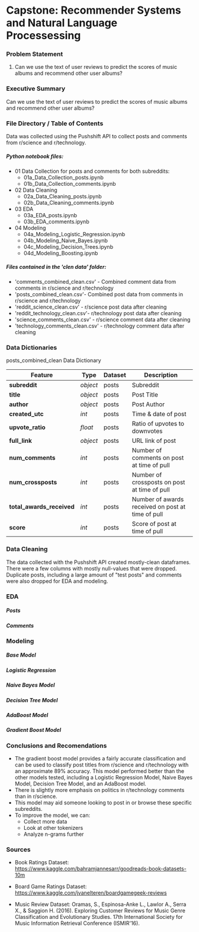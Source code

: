 # Capstone: Recommender Systems and Natural Language Processessing

### Problem Statement
1. Can we use the text of user reviews to predict the scores of music albums and recommend other user albums?

### Executive Summary
Can we use the text of user reviews to predict the scores of music albums and recommend other user albums?

### File Directory / Table of Contents
Data was collected using the Pushshift API to collect posts and comments from r/science and r/technology.

##### Python notebook files:
 - 01 Data Collection for posts and comments for both subreddits:
     - 01a_Data_Collection_posts.ipynb
     - 01b_Data_Collection_comments.ipynb
 - 02 Data Cleaning
     - 02a_Data_Cleaning_posts.ipynb
     - 02b_Data_Cleaning_comments.ipynb
 - 03 EDA
     - 03a_EDA_posts.ipynb
     - 03b_EDA_comments.ipynb
 - 04 Modeling
     - 04a_Modeling_Logistic_Regression.ipynb
     - 04b_Modeling_Naive_Bayes.ipynb
     - 04c_Modeling_Decision_Trees.ipynb
     - 04d_Modeling_Boosting.ipynb

##### Files contained in the 'clen data' folder:
   - 'comments_combined_clean.csv' - Combined comment data from comments in r/science and r/technology
   - 'posts_combined_clean.csv'- Combined post data from comments in r/science and r/technology
   - 'reddit_science_clean.csv' - r/science post data after cleaning
   - 'reddit_technology_clean.csv'- r/technology post data after cleaning
   - 'science_comments_clean.csv' - r/science comment data after cleaning
   - 'technology_comments_clean.csv' - r/technology comment data after cleaning
 
### Data Dictionaries
posts_combined_clean Data Dictionary
<br>

|Feature|Type|Dataset|Description|
|---|---|---|---|
|**subreddit**|*object*|posts|Subreddit|
|**title**|*object*|posts|Post Title| 
|**author**|*object*|posts|Post Author| 
|**created_utc**|*int*|posts|Time & date of post| 
|**upvote_ratio**|*float*|posts|Ratio of upvotes to downvotes| 
|**full_link**|*object*|posts|URL link of post| 
|**num_comments**|*int*|posts|Number of comments on post at time of pull|
|**num_crossposts**|*int*|posts|Number of crossposts on post at time of pull|
|**total_awards_received**|*int*|posts|Number of awards received on post at time of pull|
|**score**|*int*|posts|Score of post at time of pull|

### Data Cleaning

The data collected with the Pushshift API created mostly-clean dataframes. There were a few columns with mostly null-values that were dropped. Duplicate posts, including a large amount of "test posts" and comments were also dropped for EDA and modeling.

### EDA

##### Posts

##### Comments

### Modeling
##### Base Model

##### Logistic Regression

##### Naive Bayes Model

##### Decision Tree Model

##### AdaBoost Model

##### Gradient Boost Model

### Conclusions and Recomendations
- The gradient boost model provides a fairly accurate classification and can be used to classify post titles from r/science and r/technology with an approximate 89% accuracy. This model performed better than the other models tested, including a Logistic Regression Model, Naive Bayes Model, Decision Tree Model, and an AdaBoost model.
- There is slightly more emphasis on politics in r/technology comments than in r/science.
- This model may aid someone looking to post in or browse these specific subreddits.
- To improve the model, we can:
    - Collect more data
    - Look at other tokenizers
    - Analyze n-grams further

### Sources
- Book Ratings Dataset:
https://www.kaggle.com/bahramjannesarr/goodreads-book-datasets-10m

- Board Game Ratings Dataset:
https://www.kaggle.com/jvanelteren/boardgamegeek-reviews

- Music Review Dataset:
Oramas, S., Espinosa-Anke L., Lawlor A., Serra X., & Saggion H. (2016).  Exploring Customer Reviews for Music Genre Classification and Evolutionary Studies. 17th International Society for Music Information Retrieval Conference (ISMIR'16).


